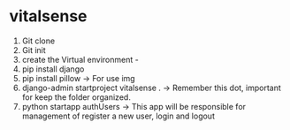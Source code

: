 # vitalsense

1. Git clone
2. Git init
3. create the Virtual environment -
5. pip install django
6. pip install pillow -> For use img
7. django-admin startproject vitalsense . -> Remember this dot, important for keep the folder organized.
8. python startapp authUsers -> This app will be responsible for management of register a new user, login and logout
